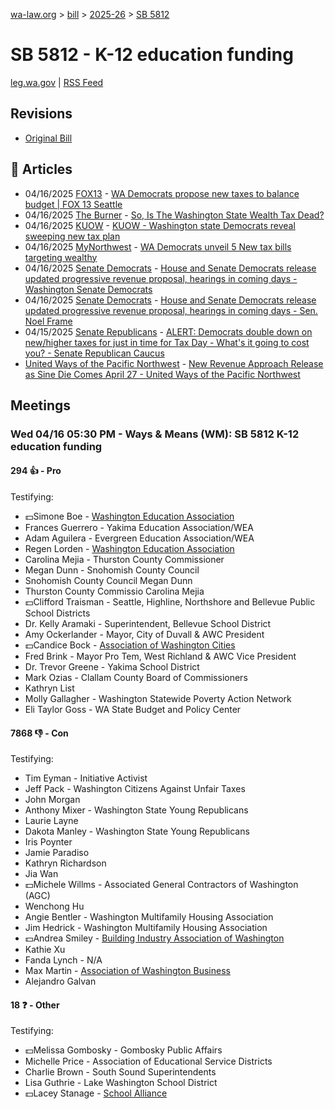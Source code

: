[wa-law.org](/) > [bill](/bill/) > [2025-26](/bill/2025-26/) > [SB 5812](/bill/2025-26/sb/5812/)

# SB 5812 - K-12 education funding
[leg.wa.gov](https://app.leg.wa.gov/billsummary?BillNumber=5812&Year=2025&Initiative=false) | [RSS Feed](./rss.xml)

## Revisions
* [Original Bill](1/)

## 📰 Articles
* 04/16/2025 [FOX13](/org/fox13/) - [WA Democrats propose new taxes to balance budget | FOX 13 Seattle](https://www.fox13seattle.com/news/wa-democrats-propose-new-taxes#:~:text=Senate%20Bill%205812)
* 04/16/2025 [The Burner](/org/the_burner/) - [So, Is The Washington State Wealth Tax Dead?](https://www.theburnerseattle.com/post/the-wealth-tax-is-seemingly-dead#:~:text=3%)
* 04/16/2025 [KUOW](/org/kuow/) - [KUOW - Washington state Democrats reveal sweeping new tax plan](https://www.kuow.org/stories/democrats-in-washington-legislature-reveal-sweeping-new-tax-plan#:~:text=greater%20property%20tax%20collections)
* 04/16/2025 [MyNorthwest](/org/mynorthwest/) - [WA Democrats unveil 5 New tax bills targeting wealthy](https://mynorthwest.com/mynorthwest-politics/democrats-tax-bills/4076327#:~:text=Senate%20Bill%205812)
* 04/16/2025 [Senate Democrats](/org/senate_democrats/) - [House and Senate Democrats release updated progressive revenue proposal, hearings in coming days - Washington Senate Democrats](https://senatedemocrats.wa.gov/blog/2025/04/15/house-and-senate-democrats-release-updated-progressive-revenue-proposal-hearings-in-coming-days/#:~:text=SB%205812)
* 04/16/2025 [Senate Democrats](/org/senate_democrats/) - [House and Senate Democrats release updated progressive revenue proposal, hearings in coming days - Sen. Noel Frame](https://senatedemocrats.wa.gov/frame/2025/04/15/house-and-senate-democrats-release-updated-progressive-revenue-proposal-hearings-in-coming-days/#:~:text=SB%205812)
* 04/15/2025 [Senate Republicans](/org/senate_republicans/) - [ALERT: Democrats double down on new/higher taxes for just in time for Tax Day - What's it going to cost you? - Senate Republican Caucus](https://src.wastateleg.org/blog/alert-democrats-double-new-higher-taxes-just-time-tax-day-whats-going-cost/#:~:text=(Senate%20Bill%205812):)
* [United Ways of the Pacific Northwest](/org/united_ways_of_the_pacific_northwest/) - [New Revenue Approach Release as Sine Die Comes April 27 - United Ways of the Pacific Northwest](https://www.uwpnw.org/legupdate04212025#:~:text=SB%205812)

## Meetings
### Wed 04/16 05:30 PM - Ways & Means (WM): SB 5812 K-12 education funding
#### 294 👍 - Pro
Testifying:
* 💵Simone Boe - [Washington Education Association](/org/washington_education_association/)
* Frances Guerrero - Yakima Education Association/WEA
* Adam Aguilera - Evergreen Education Association/WEA
* Regen Lorden - [Washington Education Association](/org/washington_education_association/)
* Carolina Mejia - Thurston County Commissioner
* Megan Dunn - Snohomish County Council
* Snohomish County Council Megan Dunn
* Thurston County Commissio Carolina Mejia
* 💵Clifford Traisman - Seattle, Highline, Northshore and Bellevue Public School Districts
* Dr. Kelly Aramaki - Superintendent, Bellevue School District
* Amy Ockerlander - Mayor, City of Duvall & AWC President
* 💵Candice Bock - [Association of Washington Cities](/org/association_of_washington_cities/)
* Fred Brink - Mayor Pro Tem, West Richland & AWC Vice President
* Dr. Trevor Greene - Yakima School District
* Mark Ozias - Clallam County Board of Commissioners
* Kathryn List
* Molly Gallagher - Washington Statewide Poverty Action Network
* Eli Taylor Goss - WA State Budget and Policy Center

#### 7868 👎 - Con
Testifying:
* Tim Eyman - Initiative Activist
* Jeff Pack - Washington Citizens Against Unfair Taxes
* John Morgan
* Anthony Mixer - Washington State Young Republicans
* Laurie Layne
* Dakota Manley - Washington State Young Republicans
* Iris Poynter
* Jamie Paradiso
* Kathryn Richardson
* Jia Wan
* 💵Michele Willms - Associated General Contractors of Washington (AGC)
* Wenchong Hu
* Angie Bentler - Washington Multifamily Housing Association
* Jim Hedrick - Washington Multifamily Housing Association
* 💵Andrea Smiley - [Building Industry Association of Washington](/org/building_industry_association_of_washington/)
* Kathie Xu
* Fanda Lynch - N/A
* Max Martin - [Association of Washington Business](/org/association_of_washington_business/)
* Alejandro Galvan

#### 18 ❓ - Other
Testifying:
* 💵Melissa Gombosky - Gombosky Public Affairs
* Michelle Price - Association of Educational Service Districts
* Charlie Brown - South Sound Superintendents
* Lisa Guthrie - Lake Washington School District
* 💵Lacey Stanage - [School Alliance](/org/school_alliance/)
